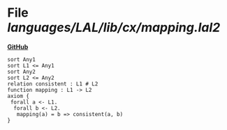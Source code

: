 # File _languages/LAL/lib/cx/mapping.lal2_
**[GitHub](https://github.com/softlang/yas/blob/master/languages/LAL/lib/cx/mapping.lal2)**
```
sort Any1
sort L1 <= Any1
sort Any2
sort L2 <= Any2
relation consistent : L1 # L2
function mapping : L1 -> L2
axiom {
 forall a <- L1.
  forall b <- L2.
   mapping(a) = b => consistent(a, b)
}
```
